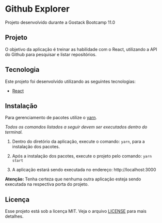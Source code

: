 # Github Explorer

Projeto desenvolvido durante a Gostack Bootcamp 11.0

## Projeto

O objetivo da aplicação é treinar as habilidade com o React, utilizando a API do Github para pesquisar e listar repositórios.

## Tecnologia

Este projeto foi desenvolvido utilizando as seguintes tecnologias:

- [React](https://reactjs.org/)

## Instalação

Para gerenciamento de pacotes utilize o [yarn](https://yarnpkg.com/).

_Todos os comandos listados a seguir devem ser executados dentro do terminal._

1. Dentro do diretório da aplicação, execute o comando: `yarn`, para a instalação dos pacotes.

2. Após a instalação dos pacotes, execute o projeto pelo comando: `yarn start`

3. A aplicação estará sendo executada no endereço: http://localhost:3000

**Atenção:** Tenha certeza que nenhuma outra aplicação esteja sendo executada na respectiva porta do projeto.

## Licença

Esse projeto está sob a licença MIT. Veja o arquivo [LICENSE](https://github.com/AleixoGJunior/github-explorer/blob/master/LICENSE) para mais detalhes.
